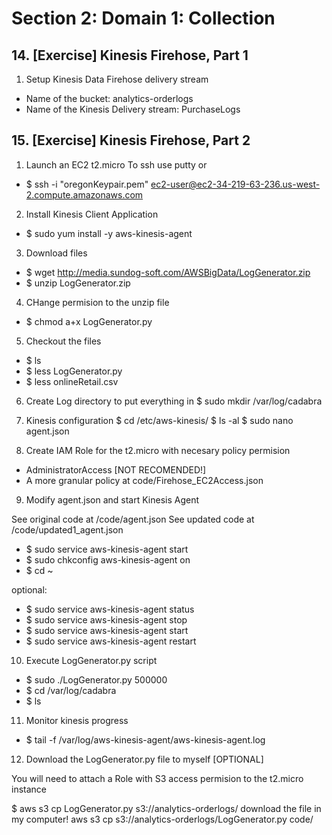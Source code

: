 # Section 2: Domain 1: Collection

## 14. [Exercise] Kinesis Firehose, Part 1

1. Setup Kinesis Data Firehose delivery stream

- Name of the bucket: analytics-orderlogs
- Name of the Kinesis Delivery stream: PurchaseLogs

## 15. [Exercise] Kinesis Firehose, Part 2

1. Launch an EC2 t2.micro
   To ssh use putty or

- $ ssh -i "oregonKeypair.pem" ec2-user@ec2-34-219-63-236.us-west-2.compute.amazonaws.com

2. Install Kinesis Client Application

- $ sudo yum install -y aws-kinesis-agent

3. Download files

- $ wget http://media.sundog-soft.com/AWSBigData/LogGenerator.zip
- $ unzip LogGenerator.zip

4. CHange permision to the unzip file

- $ chmod a+x LogGenerator.py

5. Checkout the files

- $ ls
- $ less LogGenerator.py
- $ less onlineRetail.csv

6. Create Log directory to put everything in
   $ sudo mkdir /var/log/cadabra

7. Kinesis configuration
   $ cd /etc/aws-kinesis/
   $ ls -al
   $ sudo nano agent.json

8. Create IAM Role for the t2.micro with necesary policy permision

- AdministratorAccess [NOT RECOMENDED!]
- A more granular policy at code/Firehose_EC2Access.json

9. Modify agent.json and start Kinesis Agent

See original code at /code/agent.json
See updated code at /code/updated1_agent.json

- $ sudo service aws-kinesis-agent start
- $ sudo chkconfig aws-kinesis-agent on
- $ cd ~

optional:

- $ sudo service aws-kinesis-agent status
- $ sudo service aws-kinesis-agent stop
- $ sudo service aws-kinesis-agent start
- $ sudo service aws-kinesis-agent restart

10. Execute LogGenerator.py script

- $ sudo ./LogGenerator.py 500000
- $ cd /var/log/cadabra
- $ ls

11. Monitor kinesis progress

- $ tail -f /var/log/aws-kinesis-agent/aws-kinesis-agent.log

12. Download the LogGenerator.py file to myself [OPTIONAL]

You will need to attach a Role with S3 access permision to the t2.micro instance

$ aws s3 cp LogGenerator.py s3://analytics-orderlogs/
download the file in my computer!
aws s3 cp s3://analytics-orderlogs/LogGenerator.py code/
